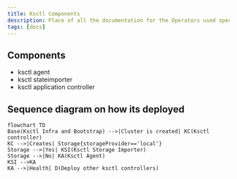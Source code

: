 ```yaml
---
title: Ksctl Components
description: Place of all the documentation for the Operators used specifically for k8s clusters
tags: [docs]
---
```


## Components
- ksctl agent
- ksctl stateimporter
- ksctl application controller

## Sequence diagram on how its deployed
```mermaid
flowchart TD
Base(Ksctl Infra and Bootstrap) -->|Cluster is created| KC(Ksctl controller)
KC -->|Creates| Storage{storageProvider=='local'}
Storage -->|Yes| KSI(Ksctl Storage Importer)
Storage -->|No| KA(Ksctl Agent)
KSI -->KA
KA -->|Health| D(Deploy other ksctl controllers)
```
